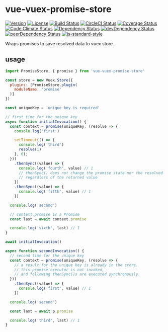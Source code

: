 # vue-vuex-promise-store

[![Version](https://img.shields.io/npm/v/vue-vuex-promise-store.svg)](https://www.npmjs.com/package/vue-vuex-promise-store)
[![License](https://img.shields.io/npm/l/vue-vuex-promise-store.svg)](https://www.npmjs.com/package/vue-vuex-promise-store)
[![Build Status](https://travis-ci.org/ooxif/vue-vuex-promise-store.svg)](https://travis-ci.org/ooxif/vue-vuex-promise-store)
[![CircleCI Status](https://circleci.com/gh/ooxif/vue-vuex-promise-store.svg?style=shield)](https://circleci.com/gh/ooxif/vue-vuex-promise-store)
[![Coverage Status](https://img.shields.io/coveralls/ooxif/vue-vuex-promise-store/master.svg)](https://coveralls.io/github/ooxif/vue-vuex-promise-store?branch=master)
[![Code Climate Status](https://codeclimate.com/github/ooxif/vue-vuex-promise-store.svg)](https://codeclimate.com/github/ooxif/vue-vuex-promise-store)
[![Dependency Status](https://david-dm.org/ooxif/vue-vuex-promise-store.svg)](https://david-dm.org/ooxif/vue-vuex-promise-store)
[![devDependency Status](https://david-dm.org/ooxif/vue-vuex-promise-store/dev-status.svg)](https://david-dm.org/ooxif/vue-vuex-promise-store/?type=dev)
[![peerDependency Status](https://david-dm.org/ooxif/vue-vuex-promise-store/peer-status.svg)](https://david-dm.org/ooxif/vue-vuex-promise-store/?type=peer)
[![js-standard-style](https://img.shields.io/badge/code%20style-standard-brightgreen.svg)](http://standardjs.com)

Wraps promises to save resolved data to vuex store.

## usage

```javascript
import PromiseStore, { promise } from 'vue-vuex-promise-store'

const store = new Vuex.Store({
  plugins: [PromiseStore.plugin(
    moduleName: 'promise'
  )]
})

const uniqueKey = 'unique key is required'

// first time for the unique key
async function initialInvocation() {
  const context = promise(uniqueKey, (resolve => {
    console.log('first')

    setTimeout(() => {
      console.log('third')
      resolve(1)
    }, 0);
  }))
    .thenSync((value) => {
      console.log('fourth', value) // 1
      // thenSync() does not change the promise state nor the resolved value
      // regardless of the returned value
    })
    .thenSync((value) => {
      console.log('fifth', value) // 1
    })

  console.log('second')

  // context.promise is a Promise
  const last = await context.promise

  console.log('sixth', last) // 1
}

await initialInvocation()

async function secondInvocation() {
  // second time for the unique key
  const context = promise(uniqueKey, (resolve => {
    // a result for the unique key is already in the store.
    // this promise executor is not invoked,
    // and following thenSync()s are executed synchronously.
  }))
    .thenSync((value) => {
      console.log('first', value) // 1
    })

  console.log('second')

  const last = await p.promise

  console.log('third', last) // 1
}
```

